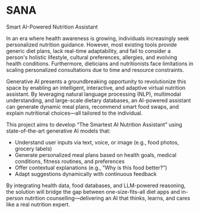 # SANA
Smart AI-Powered Nutrition Assistant

In an era where health awareness is growing, individuals increasingly seek personalized nutrition guidance. However, most existing tools provide generic diet plans, lack real-time adaptability, and fail to consider a person's holistic lifestyle, cultural preferences, allergies, and evolving health conditions. Furthermore, dieticians and nutritionists face limitations in scaling personalized consultations due to time and resource constraints.

Generative AI presents a groundbreaking opportunity to revolutionize this space by enabling an intelligent, interactive, and adaptive virtual nutrition assistant. By leveraging natural language processing (NLP), multimodal understanding, and large-scale dietary databases, an AI-powered assistant can generate dynamic meal plans, recommend smart food swaps, and explain nutritional choices—all tailored to the individual.

This project aims to develop “The Smartest AI Nutrition Assistant” using state-of-the-art generative AI models that:

- Understand user inputs via text, voice, or image (e.g., food photos, grocery labels)
- Generate personalized meal plans based on health goals, medical conditions, fitness routines, and preferences
- Offer contextual explanations (e.g., “Why is this food better?”)
- Adapt suggestions dynamically with continuous feedback

By integrating health data, food databases, and LLM-powered reasoning, the solution will bridge the gap between one-size-fits-all diet apps and in-person nutrition counselling—delivering an AI that thinks, learns, and cares like a real nutrition expert.
